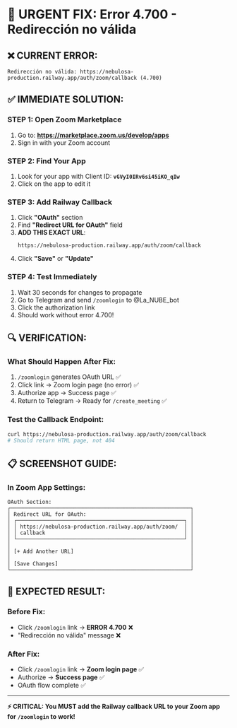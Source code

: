 # 🚨 URGENT FIX: Error 4.700 - Redirección no válida

## ❌ **CURRENT ERROR:**
```
Redirección no válida: https://nebulosa-production.railway.app/auth/zoom/callback (4.700)
```

## ✅ **IMMEDIATE SOLUTION:**

### **STEP 1: Open Zoom Marketplace**
1. Go to: **https://marketplace.zoom.us/develop/apps**
2. Sign in with your Zoom account

### **STEP 2: Find Your App**
1. Look for your app with Client ID: **`vGVyI0IRv6si45iKO_qIw`**
2. Click on the app to edit it

### **STEP 3: Add Railway Callback**
1. Click **"OAuth"** section
2. Find **"Redirect URL for OAuth"** field
3. **ADD THIS EXACT URL**:
   ```
   https://nebulosa-production.railway.app/auth/zoom/callback
   ```
4. Click **"Save"** or **"Update"**

### **STEP 4: Test Immediately**
1. Wait 30 seconds for changes to propagate
2. Go to Telegram and send `/zoomlogin` to @La_NUBE_bot
3. Click the authorization link
4. Should work without error 4.700!

## 🔍 **VERIFICATION:**

### **What Should Happen After Fix:**
1. `/zoomlogin` generates OAuth URL ✅
2. Click link → Zoom login page (no error) ✅
3. Authorize app → Success page ✅
4. Return to Telegram → Ready for `/create_meeting` ✅

### **Test the Callback Endpoint:**
```bash
curl https://nebulosa-production.railway.app/auth/zoom/callback
# Should return HTML page, not 404
```

## 📋 **SCREENSHOT GUIDE:**

### **In Zoom App Settings:**
```
OAuth Section:
┌─────────────────────────────────────────────────────────┐
│ Redirect URL for OAuth:                                 │
│ ┌─────────────────────────────────────────────────────┐ │
│ │ https://nebulosa-production.railway.app/auth/zoom/  │ │
│ │ callback                                            │ │
│ └─────────────────────────────────────────────────────┘ │
│                                                         │
│ [+ Add Another URL]                                     │
│                                                         │
│ [Save Changes]                                          │
└─────────────────────────────────────────────────────────┘
```

## 🎯 **EXPECTED RESULT:**

### **Before Fix:**
- Click `/zoomlogin` link → **ERROR 4.700** ❌
- "Redirección no válida" message ❌

### **After Fix:**
- Click `/zoomlogin` link → **Zoom login page** ✅
- Authorize → **Success page** ✅
- OAuth flow complete ✅

---

**⚡ CRITICAL: You MUST add the Railway callback URL to your Zoom app for `/zoomlogin` to work!**
